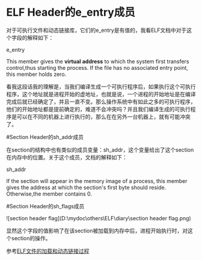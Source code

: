 # ELF Header的e_entry成员

对于可执行文件和动态链接库，它们的e_entry是有值的，我看ELF文档中对于这个字段的解释如下：

e_entry

This member gives the **virtual address** to which the system first transfers control,thus starting the process. If the file has no associated entry point, this member holds zero.

看我这段话我的理解是，当我们编译生成一个可执行程序后，如果执行这个可执行程序，这个地址就是进程开始的虚地址，也就是说，一个进程的开始地址是在编译完成后就已经确定了，并且一直不变。那么操作系统中有如此之多的可执行程序，他们的开始地址都是提前确定的，难道不会冲突吗？并且我们编译生成的可执行程序是可以在不同的机器上进行执行的，那么在在另外一台机器上，就有可能冲突了。

#Section Header的sh_addr成员

在section的结构中也有类似的成员变量：sh_addr，这个变量给出了这个section在内存中的位置。关于这个成员，文档的解释如下：

sh_addr

If the section will appear in the memory image of a process, this member gives the address at which the section's first byte should reside. Otherwise,the member contains 0.

#Section Header的sh_flags成员

![section header flag](D:\mydoc\others\ELF\diary\section header flag.png)

显然这个字段的值影响了在该section被加载到内存中后，进程开始执行时，对这个section的操作。



参考[ELF文件的加载和动态链接过程](http://jzhihui.iteye.com/blog/1447570)

